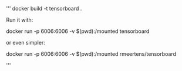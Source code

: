 

'''
 docker build -t tensorboard .
 
Run it with: 

 docker run -p 6006:6006  -v $(pwd):/mounted tensorboard

or even simpler: 

 docker run -p 6006:6006  -v $(pwd):/mounted rmeertens/tensorboard

'''
